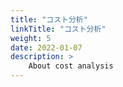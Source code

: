 ```yaml
---
title: "コスト分析"
linkTitle: "コスト分析"
weight: 5
date: 2022-01-07
description: >
    About cost analysis
---
```


